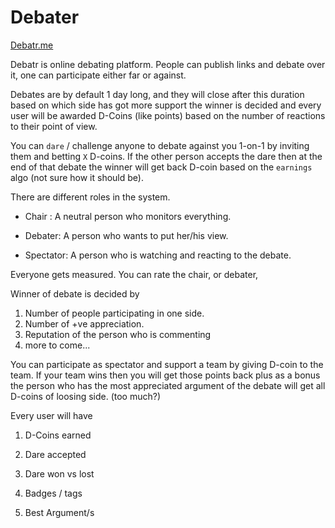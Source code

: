 # Debater 

[Debatr.me](http://debatr.me)

Debatr is online debating platform.
People can publish links and debate over it,
one can participate either far or against.

Debates are by default 1 day long, and they will close after this duration based on which side has got more support the winner is decided and every user will be awarded D-Coins (like points) based on the number of reactions to their point of view.

You can `dare` / challenge anyone to debate against you 1-on-1 by inviting them and betting `X` D-coins. If the other person accepts the dare then at the end of that debate the winner will get back D-coin based on the `earnings` algo (not sure how it should be).   

There are different roles in the system.

- Chair : A neutral person who monitors everything. 

- Debater: A person who wants to put her/his view. 

- Spectator: A person who is watching and reacting to the debate.


Everyone gets measured. You can rate the chair, or debater, 

Winner of debate is decided by

1. Number of people participating in one side.
2. Number of +ve appreciation.
3. Reputation of the person who is commenting
4. more to come...

You can participate as spectator and support a team by giving D-coin to the team. If your team wins then you will get those points back plus as a bonus the person who has the most appreciated argument of the debate will get all D-coins of loosing side. (too much?)

Every user will have 

1. D-Coins earned

2. Dare accepted

3. Dare won vs lost

5. Badges / tags

6. Best Argument/s
